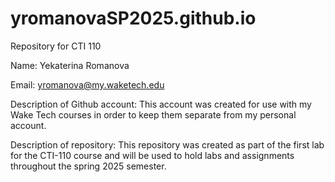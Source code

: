 # yromanovaSP2025.github.io
Repository for CTI 110

Name: 
Yekaterina Romanova

Email: 
yromanova@my.waketech.edu

Description of Github account:
This account was created for use with my Wake Tech courses in order to keep them separate from my personal account.

Description of repository:
This repository was created as part of the first lab for the CTI-110 course and will be used to hold labs and assignments throughout the spring 2025 semester.